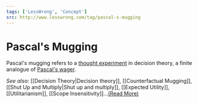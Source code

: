 ```yaml
---
tags: ['LessWrong', 'Concept']
src: http://www.lesswrong.com/tag/pascal-s-mugging
---
```


# Pascal's Mugging
Pascal's mugging refers to a [thought experiment](https://wiki.lesswrong.com/wiki/thought_experiment) in decision theory, a finite analogue of [Pascal's wager](https://en.wikipedia.org/wiki/Pascal's_wager).

*See also*: [[Decision Theory|Decision theory]], [[Counterfactual Mugging]], [[Shut Up and Multiply|Shut up and multiply]], [[Expected Utility]], [[Utilitarianism]], [[Scope Insensitivity]]...[(Read More)]()

